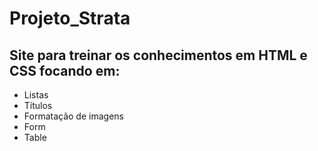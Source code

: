 # Projeto_Strata
## Site para treinar os conhecimentos em HTML e CSS focando em:

* Listas
* Títulos
* Formatação de imagens
* Form
* Table
